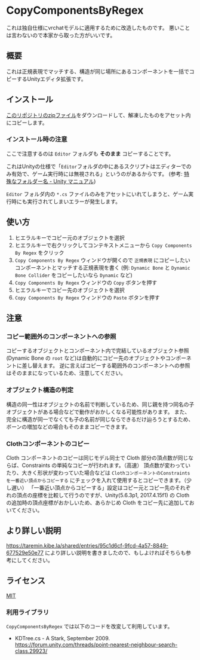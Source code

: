 # CopyComponentsByRegex

これは独自仕様にvrchatモデルに適用するために改造したものです。
悪いことは言わないので本家から取った方がいいです。

## 概要

これは正規表現でマッチする、構造が同じ場所にあるコンポーネントを一括でコピーするUnityエディタ拡張です。

## インストール

[このリポジトリのzipファイル](https://github.com/Taremin/CopyComponentsByRegex/archive/master.zip)をダウンロードして、解凍したものをアセット内にコピーします。

### インストール時の注意

ここで注意するのは `Editor` フォルダも **そのまま** コピーすることです。

これはUnityの仕様で「`Editor`フォルダの中にあるスクリプトはエディターでのみ有効で、ゲーム実行時には無視される」というのがあるからです。
(参考: [特殊なフォルダー名 - Unity マニュアル](https://docs.unity3d.com/ja/2018.4/Manual/SpecialFolders.html))

`Editor` フォルダ内の `*.cs` ファイルのみをアセットにいれてしまうと、ゲーム実行時にも実行されてしまいエラーが発生します。

## 使い方

1. ヒエラルキーでコピー元のオブジェクトを選択
2. ヒエラルキーで右クリックしてコンテキストメニューから `Copy Components By Regex` をクリック
3. `Copy Components By Regex` ウィンドウが開くので `正規表現` にコピーしたいコンポーネントとマッチする正規表現を書く
   (例: `Dynamic Bone` と `Dynamic Bone Collider` をコピーしたいなら `Dynamic` など)
4. `Copy Components By Regex` ウィンドウの `Copy` ボタンを押す
5. ヒエラルキーでコピー先のオブジェクトを選択
6. `Copy Components By Regex` ウィンドウの `Paste` ボタンを押す


## 注意

### コピー範囲外のコンポーネントへの参照

コピーするオブジェクトとコンポーネント内で完結しているオブジェクト参照(Dynamic Bone の `root` など)は自動的にコピー先のオブジェクトやコンポーネントに差し替えます。
逆に言えばコピーする範囲外のコンポーネントへの参照はそのままになっているため、注意してください。

### オブジェクト構造の判定

構造の同一性はオブジェクトの名前で判断しているため、同じ親を持つ同名の子オブジェクトがある場合などで動作がおかしくなる可能性があります。
また、完全に構造が同一でなくても子の名前が同じならできるだけ辿ろうとするため、ボーンの増加などの場合もそのままコピーできます。

### Clothコンポーネントのコピー

Cloth コンポーネントのコピーは同じモデル同士で Cloth 部分の頂点数が同じならば、Constraints の単純なコピーが行われます。（高速）
頂点数が変わっていたり、大きく形状が変わっていた場合などは `ClothコンポーネントのConstraintsを一番近い頂点からコピーする` にチェックを入れて使用するとコピーできます。（少し遅い）
「一番近い頂点からコピーする」設定はコピー元とコピー先のそれぞれの頂点の座標を比較して行うのですが、Unity(5.6.3p1, 2017.4.15f1) の Cloth の追加時の頂点座標がおかしいため、あらかじめ Cloth をコピー先に追加しておいてください。


## より詳しい説明

https://taremin.kibe.la/shared/entries/95c1d6cf-9fcd-4a57-8849-677529e50e77 により詳しい説明を書きましたので、もしよければそちらも参考にしてください。


## ライセンス

[MIT](./LICENSE)

### 利用ライブラリ

`CopyComponentsByRegex` では以下のコードを改変して利用しています。

- KDTree.cs - A Stark, September 2009. https://forum.unity.com/threads/point-nearest-neighbour-search-class.29923/
